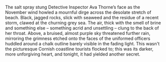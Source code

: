 The salt spray stung Detective Inspector Ava Thorne’s face as the November wind howled a mournful dirge across the desolate stretch of beach.  Black, jagged rocks, slick with seaweed and the residue of a recent storm, clawed at the churning grey sea.  The air, thick with the smell of brine and something else – something acrid and unsettling – clung to the back of her throat.  Above, a bruised, almost purple sky threatened further rain, mirroring the grimness etched onto the faces of the uniformed officers huddled around a chalk outline barely visible in the fading light. This wasn't the picturesque Cornish coastline tourists flocked to; this was its darker, more unforgiving heart, and tonight, it had yielded another secret.
